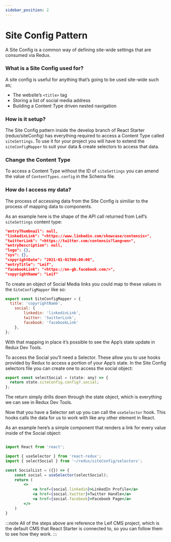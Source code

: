 ```yaml
---
sidebar_position: 2
---
```


# Site Config Pattern

A Site Config is a common way of defining site-wide settings that are consumed via Redux.

### What is a Site Config used for?

A site config is useful for anything that’s going to be used site-wide such as;

- The website’s `<title>` tag
- Storing a list of social media address
- Building a Content Type driven nested navigation

### How is it setup?

The Site Config pattern inside the develop branch of React Starter (redux/siteConfig) has everything required to access a Content Type called `siteSettings`. To use it for your project you will have to extend the `siteConfigMapper` to suit your data & create selectors to access that data.

### Change the Content Type

To access a Content Type without the ID of `siteSettings` you can amend the value of `ContentTypes.config` in the Schema file.

### How do I access my data?

The process of accessing data from the Site Config is similiar to the process of mapping data to components.

As an example here is the shape of the API call returned from Leif’s `siteSettings` content type:

```json
"entryThumbnail": null,
"linkedinLink": "<https://www.linkedin.com/showcase/contensis>",
"twitterLink": "<https://twitter.com/contensis?lang=en>",
"entryDescription": null,
"logo": {},
"sys": {},
"copyrightDate": "2021-01-01T00:00:00",
"entryTitle": "Leif",
"facebookLink": "<https://en-gb.facebook.com/>",
"copyrightName": "Leif"

```

To create an object of Social Media links you could map to these values in the `SiteConfigMapper` like so:

```jsx
export const SiteConfigMapper = {
  title: 'copyrightName',
	social: {
		linkedin: 'linkedinLink',
		twitter: 'twitterLink',
		facebook: 'facebookLink'
	},
};

```

With that mapping in place it’s possible to see the App’s state update in Redux Dev Tools.

To access the Social you’ll need a Selector. These allow you to use hooks provided by Redux to access a portion of your App’s state. In the Site Config selectors file you can create one to access the social object:

```jsx
export const selectSocial = (state: any) => {
  return state.siteConfig.config?.social;
};

```

The return simply drills down through the state object, which is everything we can see in Redux Dev Tools.

Now that you have a Selector set up you can call the `useSelector` hook. This hooks calls the data for us to work with like any other element in React.

As an example here’s a simple component that renders a link for every value inside of the Social object:

```jsx

import React from 'react';

import { useSelector } from 'react-redux';
import { selectSocial } from '~/redux/siteConfig/selectors';

const SocialList = ({}) => {
	const social = useSelector(selectSocial);
	return (
		<>
			<a href={social.linkedin}>LinkedIn Profile</a>
			<a href={social.twitter}>Twitter Handle</a>
			<a href={social.facebook}>Facebook Page</a>
		</>
	)
}
```

:::note
All of the steps above are reference the Leif CMS project, which is the default CMS that React Starter is connected to, so you can follow them to see how they work.
:::